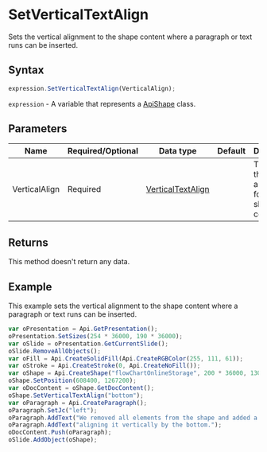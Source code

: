 # SetVerticalTextAlign

Sets the vertical alignment to the shape content where a paragraph or text runs can be inserted.

## Syntax

```javascript
expression.SetVerticalTextAlign(VerticalAlign);
```

`expression` - A variable that represents a [ApiShape](../ApiShape.md) class.

## Parameters

| **Name** | **Required/Optional** | **Data type** | **Default** | **Description** |
| ------------- | ------------- | ------------- | ------------- | ------------- |
| VerticalAlign | Required | [VerticalTextAlign](../../Enumeration/VerticalTextAlign.md) |  | The type of the vertical alignment for the shape inner contents. |

## Returns

This method doesn't return any data.

## Example

This example sets the vertical alignment to the shape content where a paragraph or text runs can be inserted.

```javascript
var oPresentation = Api.GetPresentation();
oPresentation.SetSizes(254 * 36000, 190 * 36000);
var oSlide = oPresentation.GetCurrentSlide();
oSlide.RemoveAllObjects();
var oFill = Api.CreateSolidFill(Api.CreateRGBColor(255, 111, 61));
var oStroke = Api.CreateStroke(0, Api.CreateNoFill());
var oShape = Api.CreateShape("flowChartOnlineStorage", 200 * 36000, 130 * 36000, oFill, oStroke);
oShape.SetPosition(608400, 1267200);
var oDocContent = oShape.GetDocContent();
oShape.SetVerticalTextAlign("bottom");
var oParagraph = Api.CreateParagraph();
oParagraph.SetJc("left");
oParagraph.AddText("We removed all elements from the shape and added a new paragraph inside it ");
oParagraph.AddText("aligning it vertically by the bottom.");
oDocContent.Push(oParagraph);
oSlide.AddObject(oShape);
```
